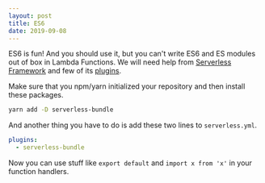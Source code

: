```yaml
---
layout: post
title: ES6
date: 2019-09-08
---
```


ES6 is fun! And you should use it, but you can't write ES6 and ES modules out of box in Lambda Functions. We will need help from [Serverless Framework](https://serverless.com/) and few of its [plugins](https://serverless.com/plugins/).

Make sure that you npm/yarn initialized your repository and then install these packages.

```bash
yarn add -D serverless-bundle
```

And another thing you have to do is add these two lines to `serverless.yml`.

```yaml
plugins:
  - serverless-bundle
```

Now you can use stuff like `export default` and `import x from 'x'` in your function handlers.

